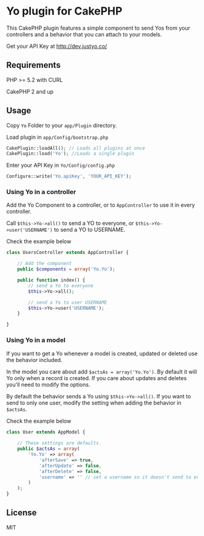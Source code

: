 # Yo plugin for CakePHP

This CakePHP plugin features a simple component to send Yos from your controllers and a behavior that you can attach to your models.

Get your API Key at http://dev.justyo.co/

## Requirements

PHP >= 5.2 with CURL

CakePHP 2 and up

## Usage

Copy `Yo` Folder to your `app/Plugin` directory.

Load plugin in `app/Config/bootstrap.php`

```php
CakePlugin::loadAll(); // Loads all plugins at once
CakePlugin::load('Yo'); //Loads a single plugin
```

Enter your API Key in `Yo/Config/config.php`

```php
Configure::write('Yo.apiKey', 'YOUR_API_KEY');
```

### Using Yo in a controller

Add the Yo Component to a controller, or to `AppController` to use it in every controller.

Call `$this->Yo->all()` to send a YO to everyone, or `$this->Yo->user('USERNAME')` to send a YO to USERNAME.

Check the example below

```php
class UsersController extends AppController {

    // Add the component
    public $components = array('Yo.Yo');

    public function index() {
    	// send a Yo to everyone
    	$this->Yo->all();

    	// send a Yo to user USERNAME
    	$this->Yo->user('USERNAME');
    }

}
```

### Using Yo in a model

If you want to get a Yo whenever a model is created, updated or deleted use the behavior included.

In the model you care about add `$actsAs = array('Yo.Yo')`. By default it will Yo only when a record is created. If you care about updates and deletes you'll need to modify the options.

By default the behavior sends a Yo using `$this->Yo->all()`. If you want to send to only one user, modify the setting when adding the behavior in `$actsAs`.

Check the example below

```php
class User extends AppModel {
	
	// These settings are defaults.
	public $actsAs = array(
		'Yo.Yo' => array(
			'afterSave' => true,
			'afterUpdate' => false,
			'afterDelete' => false,
			'username' => '' // set a username so it doesn't send to everyone
		)
	);
}
```

## License
MIT
